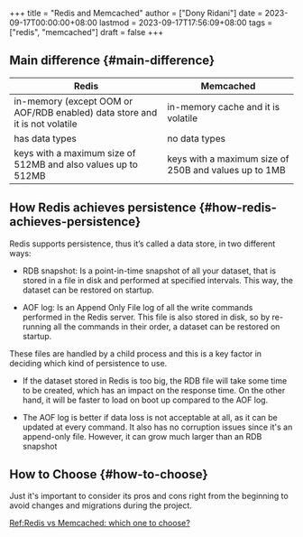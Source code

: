 +++
title = "Redis and Memcached"
author = ["Dony Ridani"]
date = 2023-09-17T00:00:00+08:00
lastmod = 2023-09-17T17:56:09+08:00
tags = ["redis", "memcached"]
draft = false
+++

## Main difference {#main-difference}

| Redis                                                                       | Memcached                                             |
|-----------------------------------------------------------------------------|-------------------------------------------------------|
| in-memory (except OOM or AOF/RDB enabled) data store and it is not volatile | in-memory cache and it is volatile                    |
| has data types                                                              | no data types                                         |
| keys with a maximum size of 512MB and also values up to 512MB               | keys with a maximum size of 250B and values up to 1MB |


## How Redis achieves persistence {#how-redis-achieves-persistence}

Redis supports persistence, thus it’s called a data store, in two different ways:

-   RDB snapshot: Is a point-in-time snapshot of all your dataset, that is stored in a file in disk and performed at specified intervals. This way, the dataset can be restored on startup.

-   AOF log: Is an Append Only File log of all the write commands performed in the Redis server. This file is also stored in disk, so by re-running all the commands in their order, a dataset can be restored on startup.

These files are handled by a child process and this is a key factor in deciding which kind of persistence to use.

-   If the dataset stored in Redis is too big, the RDB file will take some time to be created, which has an impact on the response time. On the other hand, it will be faster to load on boot up compared to the AOF log.

-   The AOF log is better if data loss is not acceptable at all, as it can be updated at every command. It also has no corruption issues since it's an append-only file. However, it can grow much larger than an RDB snapshot


## How to Choose {#how-to-choose}

Just it's important to consider its pros and cons right from the beginning to avoid changes and migrations during the project.

[Ref:Redis vs Memcached: which one to choose?](https://www.imaginarycloud.com/blog/redis-vs-memcached/#:~:text=While%20Redis%20is%20an%20in,the%20memory%20limit%20is%20reached)
